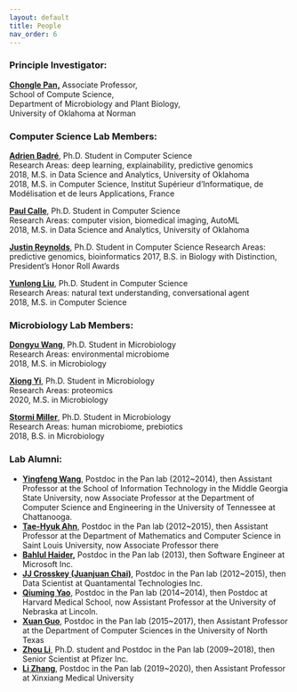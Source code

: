 ```yaml
---
layout: default
title: People
nav_order: 6
---
```


### **Principle Investigator:**

[**Chongle Pan,**](https://github.com/chonglepan) Associate Professor,  
School of Compute Science,  
Department of Microbiology and Plant Biology,  
University of Oklahoma at Norman  

### **Computer Science Lab Members:**

[**Adrien Badré**](https://github.com/adbadre), Ph.D. Student in Computer Science  
Research Areas: deep learning, explainability, predictive genomics  
2018, M.S. in Data Science and Analytics, University of Oklahoma  
2018, M.S. in Computer Science,&nbsp;Institut Supérieur d&#8217;Informatique, de Modélisation et de leurs Applications, France

[**Paul Calle**](https://github.com/pcallec), Ph.D. Student in Computer Science  
Research Areas: computer vision, biomedical imaging, AutoML  
2018, M.S. in Data Science and Analytics, University of Oklahoma  

[**Justin Reynolds**](https://github.com/jcreyn), Ph.D. Student in Computer Science
Research Areas: predictive genomics, bioinformatics
2017, B.S. in Biology with Distinction, President&#8217;s Honor Roll Awards

[**Yunlong Liu**](https://github.com/Alex-ylliu), Ph.D. Student in Computer Science  
Research Areas: natural text understanding, conversational agent  
2018, M.S. in Computer Science  

### **Microbiology Lab Members:**

[**Dongyu Wang**](https://github.com/dywang0323), Ph.D. Student in Microbiology  
Research Areas: environmental microbiome  
2018, M.S. in Microbiology

[**Xiong Yi**](https://github.com/thepanlab), Ph.D. Student in Microbiology  
Research Areas: proteomics  
2020, M.S. in Microbiology 

[**Stormi Miller**](https://github.com/thepanlab), Ph.D. Student in Microbiology  
Research Areas: human microbiome, prebiotics  
2018, B.S. in Microbiology

### **Lab Alumni:**

  * [**Yingfeng Wang**](http://www.yingfengwang.org/), Postdoc in the Pan lab (2012~2014), then Assistant Professor at the School of Information Technology in the Middle Georgia State University, now Associate Professor at the Department of Computer Science and Engineering in the University of Tennessee at Chattanooga.
  * [**Tae-Hyuk Ahn**,](http://cs.slu.edu/people/ahnt) Postdoc in the Pan lab (2012~2015), then Assistant Professor at the Department of Mathematics and Computer Science in Saint Louis University, now Associate Professor there
  * [**Bahlul Haider**](https://www.linkedin.com/in/bahlulhaider)**,** Postdoc in the Pan lab (2013), then Software Engineer at Microsoft Inc.
  * [**JJ Crosskey (Juanjuan Chai)**](https://www.linkedin.com/in/jjcrosskey), Postdoc in the Pan lab (2012~2015), then Data Scientist at Quantamental Technologies Inc.
  * [**Qiuming Yao**](https://www.linkedin.com/in/qiuming-yao-76005438), Postdoc in the Pan lab (2014~2014), then Postdoc at Harvard Medical School, now Assistant Professor at the University of Nebraska at Lincoln.
  * [**Xuan Guo**](https://www.linkedin.com/in/xuan-guo-7b590886), Postdoc in the Pan lab (2015~2017), then Assistant Professor at the Department of Computer Sciences in the University of North Texas
  * [**Zhou Li**](https://scholar.google.com/citations?hl=en&user=-IOfp1gAAAAJ&view_op=list_works&sortby=pubdate), Ph.D. student and Postdoc in the Pan lab (2009~2018), then Senior Scientist at Pfizer Inc.
  * [**Li Zhang**](https://github.com/lizhang12), Postdoc in the Pan lab (2019~2020), then Assistant Professor at Xinxiang Medical University

